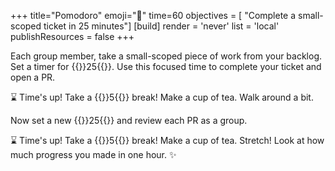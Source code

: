 +++
title="Pomodoro"
emoji="🍅"
time=60
objectives = [
    "Complete a small-scoped ticket in 25 minutes"]
[build]
  render = 'never'
  list = 'local'
  publishResources = false 
+++

Each group member, take a small-scoped piece of work from your backlog. Set a timer for {{<timer>}}25{{</timer>}}. Use this focused time to complete your ticket and open a PR.

⌛ Time's up! Take a {{<timer>}}5{{</timer>}} break! Make a cup of tea. Walk around a bit.

Now set a new {{<timer>}}25{{</timer>}} and review each PR as a group.

⌛ Time's up! Take a {{<timer>}}5{{</timer>}} break! Make a cup of tea. Stretch! Look at how much progress you made in one hour. ✨
